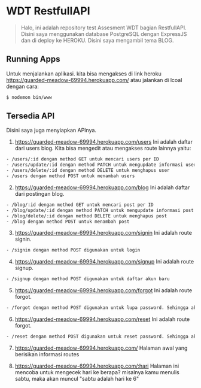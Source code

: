 # WDT RestfullAPI

> Halo, ini adalah repository test Assesment WDT bagian RestfullAPI. Disini saya menggunakan database PostgreSQL dengan ExpressJS dan di deploy ke HEROKU. Disini saya mengambil tema BLOG.

## Running Apps

Untuk menjalankan aplikasi. kita bisa mengakses di link heroku https://guarded-meadow-69994.herokuapp.com/ atau jalankan di lcoal dengan cara:

```bash
$ nodemon bin/www
```

## Tersedia API

Disini saya juga menyiapkan APInya.

1. https://guarded-meadow-69994.herokuapp.com/users
Ini adalah daftar dari users blog. Kita bisa mengedit atau mengakses route lainnya yaitu:

```bash
- /users/:id dengan method GET untuk mencari users per ID
- /users/update/:id dengan method PATCH untuk mengupdate informasi users
- /users/delete/:id dengan method DELETE untuk menghapus user
- /users dengan method POST untuk menambah users
```

2. https://guarded-meadow-69994.herokuapp.com/blog
Ini adalah daftar dari postingan blog.

```bash
- /blog/:id dengan method GET untuk mencari post per ID
- /blog/update/:id dengan method PATCH untuk mengupdate informasi post
- /blog/delete/:id dengan method DELETE untuk menghapus post
- /blog dengan method POST untuk menambah post
```

3. https://guarded-meadow-69994.herokuapp.com/signin
Ini adalah route signin.

```bash
- /signin dengan method POST digunakan untuk login
```

4. https://guarded-meadow-69994.herokuapp.com/signup
Ini adalah route signup.

```bash
- /signup dengan method POST digunakan untuk daftar akun baru
```

5. https://guarded-meadow-69994.herokuapp.com/forgot
Ini adalah route forgot.

```bash
- /forgot dengan method POST digunakan untuk lupa password. Sehingga akan diberitahu passwordnya.
```

6. https://guarded-meadow-69994.herokuapp.com/reset
Ini adalah route forgot.

```bash
- /reset dengan method POST digunakan untuk reset password. Sehingga akan disediakan password baru secara random.
```

7. https://guarded-meadow-69994.herokuapp.com/
Halaman awal yang berisikan informasi routes

8. https://guarded-meadow-69994.herokuapp.com/:hari
Halaman ini mencoba untuk mengecek hari ke berapa? misalnya kamu menulis sabtu, maka akan muncul "sabtu adalah hari ke 6"